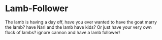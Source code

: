 # Lamb-Follower
The lamb is having a day off, have you ever wanted to have the goat marry the lamb? have Nari and the lamb have kids?  Or just have your very own flock of lambs? ignore cannon and have a lamb follower!
